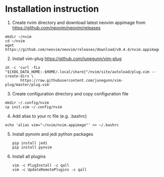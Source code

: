 # Installation instruction

1. Create nvim directory and download latest neovim appimage from https://github.com/neovim/neovim/releases

```
mkdir ~/nvim
cd ~/nvim
wget https://github.com/neovim/neovim/releases/download/v0.4.4/nvim.appimage
```
2. Install vim-plug https://github.com/junegunn/vim-plug

```
sh -c 'curl -fLo "${XDG_DATA_HOME:-$HOME/.local/share}"/nvim/site/autoload/plug.vim --create-dirs \
       https://raw.githubusercontent.com/junegunn/vim-plug/master/plug.vim'
```
3. Create configuration directory and copy configuration file
   
```
mkdir ~/.config/nvim
cp init.vim ~/.config/nvim
```
4. Add alias to your rc file (e.g. .bashrc)

```
echo 'alias vim="~/nvim/nvim.appimage"' >> ~/.bashrc
```
5. Install pynvim and jedi python packages
   ```
   pip install jedi
   pip install pynvim
   ```
6. Install all plugins
   ```
   vim -c PlugInstall -c qall
   vim -c UpdateRemotePlugins -c qall 